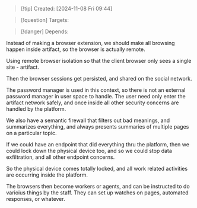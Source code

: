 
>[!tip] Created: [2024-11-08 Fri 09:44]

>[!question] Targets: 

>[!danger] Depends: 

Instead of making a browser extension, we should make all browsing happen inside artifact, so the browser is actually remote.

Using remote browser isolation so that the client browser only sees a single site - artifact.

Then the browser sessions get persisted, and shared on the social network.

The password manager is used in this context, so there is not an external password manager in user space to handle.  The user need only enter the artifact network safely, and once inside all other security concerns are handled by the platform.

We also have a semantic firewall that filters out bad meanings, and summarizes everything, and always presents summaries of multiple pages on a particular topic.

If we could have an endpoint that did everything thru the platform, then we could lock down the physical device too, and so we could stop data exfiltration, and all other endpoint concerns.

So the physical device comes totally locked, and all work related activities are occurring inside the platform.

The browsers then become workers or agents, and can be instructed to do varioius things by the staff.  They can set up watches on pages, automated responses, or whatever.